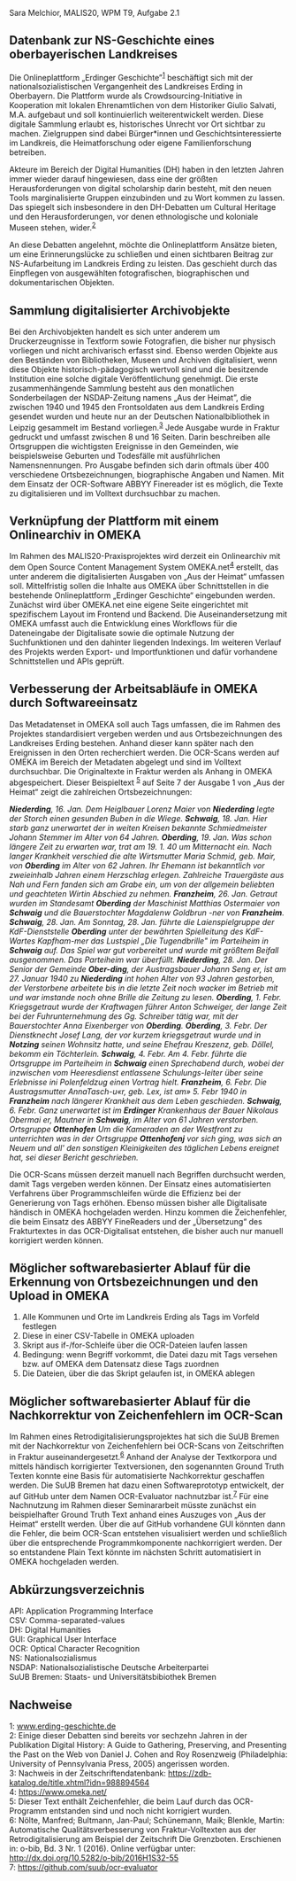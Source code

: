 Sara Melchior, MALIS20, WPM T9, Aufgabe 2.1

## Datenbank zur NS-Geschichte eines oberbayerischen Landkreises

Die Onlineplattform „Erdinger Geschichte”<sup>[1](#Fußnote1)</sup>  beschäftigt sich mit der nationalsozialistischen Vergangenheit des Landkreises Erding in Oberbayern. Die Plattform wurde als Crowdsourcing-Initiative in Kooperation mit lokalen Ehrenamtlichen von dem Historiker Giulio Salvati, M.A. aufgebaut und soll kontinuierlich weiterentwickelt werden. Diese digitale Sammlung erlaubt es, historisches Unrecht vor Ort sichtbar zu machen. Zielgruppen sind dabei Bürger*innen und Geschichtsinteressierte im Landkreis, die Heimatforschung oder eigene Familienforschung betreiben.

Akteure im Bereich der Digital Humanities (DH) haben in den letzten Jahren immer wieder darauf hingewiesen, dass eine der größten Herausforderungen von digital scholarship darin besteht, mit den neuen Tools marginalisierte Gruppen einzubinden und zu Wort kommen zu lassen. Das spiegelt sich insbesondere in den DH-Debatten um Cultural Heritage und den Herausforderungen, vor denen ethnologische und koloniale Museen stehen, wider.<sup>[2](#Fußnote2)</sup> 

An diese Debatten angelehnt, möchte die Onlineplattform Ansätze bieten, um eine Erinnerungslücke zu schließen und einen sichtbaren Beitrag zur NS-Aufarbeitung im Landkreis Erding zu leisten. Das geschieht durch das Einpflegen von ausgewählten fotografischen, biographischen und dokumentarischen Objekten. 

## Sammlung digitalisierter Archivobjekte
 
Bei den Archivobjekten handelt es sich unter anderem um Druckerzeugnisse in Textform sowie Fotografien, die bisher nur physisch vorliegen und nicht archivarisch erfasst sind. Ebenso werden Objekte aus den Beständen von Bibliotheken, Museen und Archiven digitalisiert, wenn diese Objekte historisch-pädagogisch wertvoll sind und die besitzende Institution eine solche digitale Veröffentlichung genehmigt. 
Die erste zusammenhängende Sammlung besteht aus den monatlichen Sonderbeilagen der NSDAP-Zeitung namens „Aus der Heimat”, die zwischen 1940 und 1945 den Frontsoldaten aus dem Landkreis Erding gesendet wurden und heute nur an der Deutschen Nationalbibliothek in Leipzig gesammelt im Bestand vorliegen.<sup>[3](#Fußnote3)</sup> Jede Ausgabe wurde in Fraktur gedruckt und umfasst zwischen 8 und 16 Seiten. Darin beschreiben alle Ortsgruppen die wichtigsten Ereignisse in den Gemeinden, wie beispielsweise Geburten und Todesfälle mit ausführlichen Namensnennungen. Pro Ausgabe befinden sich darin oftmals über 400 verschiedene Ortsbezeichnungen, biographische Angaben und Namen. Mit dem Einsatz der OCR-Software ABBYY Finereader ist es möglich, die Texte zu digitalisieren und im Volltext durchsuchbar zu machen. 

## Verknüpfung der Plattform mit einem Onlinearchiv in OMEKA

Im Rahmen des MALIS20-Praxisprojektes wird derzeit ein Onlinearchiv mit dem Open Source Content Management System OMEKA.net<sup>[4](#Fußnote4)</sup> erstellt, das unter anderem die digitalisierten Ausgaben von „Aus der Heimat“ umfassen soll. Mittelfristig sollen die Inhalte aus OMEKA über Schnittstellen in die bestehende Onlineplattform „Erdinger Geschichte“ eingebunden werden. Zunächst wird über OMEKA.net eine eigene Seite eingerichtet mit spezifischem Layout im Frontend und Backend. Die Auseinandersetzung mit OMEKA umfasst auch die Entwicklung eines Workflows für die Dateneingabe der Digitalisate sowie die optimale Nutzung der Suchfunktionen und den dahinter liegenden Indexings. Im weiteren Verlauf des Projekts werden Export- und Importfunktionen und dafür vorhandene Schnittstellen und APIs geprüft.

## Verbesserung der Arbeitsabläufe in OMEKA durch Softwareeinsatz

Das Metadatenset in OMEKA soll auch Tags umfassen, die im Rahmen des Projektes standardisiert vergeben werden und aus Ortsbezeichnungen des Landkreises Erding bestehen. Anhand dieser kann später nach den Ereignissen in den Orten recherchiert werden. 
Die OCR-Scans werden auf OMEKA im Bereich der Metadaten abgelegt und sind im Volltext durchsuchbar. Die Originaltexte in Fraktur werden als Anhang in OMEKA abgespeichert. Dieser Beispieltext <sup>[5](#Fußnote5)</sup> auf Seite 7 der Ausgabe 1 von „Aus der Heimat“ zeigt die zahlreichen Ortsbezeichnungen:

<i><b>Niederding</b>, 16. Jan. Dem Heiglbauer Lorenz Maier von <b>Niederding</b> legte der Storch einen gesunden Buben in die Wiege. <b>Schwaig</b>, 18. Jan. Hier starb ganz unerwartet der in weiten Kreisen bekannte Schmiedmeister Johann Stemmer im Alter von 64 Jahren. <b>Oberding</b>, 19. Jan. Was schon längere Zeit zu erwarten war, trat am 19. 1. 40 um Mitternacht ein. Nach langer Krankheit verschied die alte Wirtsmutter Maria Schmid, geb. Mair, von <b>Oberding</b> im Alter von 62 Jahren. Ihr Ehemann ist bekanntlich vor zweieinhalb Jahren einem Herzschlag erlegen. Zahlreiche Trauergäste aus Nah und Fern fanden sich am Grabe ein, um von der allgemein beliebten und geachteten Wirtin Abschied zu nehmen. <b>Franzheim</b>, 26. Jan. Getraut wurden im Standesamt <b>Oberding</b> der Maschinist Matthias Ostermaier von <b>Schwaig</b> und die Bauerstochter Magdalenw Goldbrun -ner von <b>Franzheim</b>. <b>Schwaig</b>, 28. Jan. Am Sonntag, 28. Jan. führte die Laienspielgruppe der KdF-Dienststelle <b>Oberding</b> unter der bewährten Spielleitung des KdF-Wartes Kapfham-mer das Lustspiel „Die Tugendbrille" im Parteiheim in <b>Schwaig</b> auf. Das Spiel war gut vorbereitet und wurde mit größtem Beifall ausgenommen. Das Parteiheim war überfüllt. <b>Niederding</b>, 28. Jan. Der Senior der Gemeinde <b>Ober-ding</b>, der Austragsbauer Johann Seng er, ist am 27. Januar 1940 zu <b>Niederding</b> int hohen Alter von 93 Jahren gestorben, der Verstorbene arbeitete bis in die letzte Zeit noch wacker im Betrieb mit und war imstande noch ohne Brille die Zeitung zu lesen. <b>Oberding</b>, 1. Febr. Kriegsgetraut wurde der Kraftwagen führer Anton Schweiger, der lange Zeit bei der Fuhrunternehmung des Gg. Schreiber tätig war, mit der Bauerstochter Anna Eixenberger von <b>Oberding</b>. <b>Oberding</b>, 3. Febr. Der Dienstknecht Josef Lang, der vor kurzem kriegsgetraut wurde und in <b>Notzing</b> seinen Wohnsitz hatte, und seine Ehefrau Kreszenz, geb. Döllel, bekomm ein Töchterlein. <b>Schwaig</b>, 4. Febr. Am 4. Febr. führte die Ortsgruppe im Parteiheim in <b>Schwaig</b> einen Sprechabend durch, wobei der inzwischen vom Heeresdienst entlassene Schulungs-leiter über seine Erlebnisse ini Polenfeldzug einen Vortrag hielt. <b>Franzheim</b>, 6. Febr. Die Austragsmutter AnnaTasch-u«r, geb. Lex, ist am» 5. Febr 1940 in <b>Franzheim</b> nach längerer Krankheit aus dem Leben geschieden. <b>Schwaig</b>, 6. Febr. Ganz unerwartet ist im <b>Erdinger</b> Krankenhaus der Bauer Nikolaus Obermai er, Mautner in <b>Schwaig</b>, im Alter von 61 Jahren verstorben. Ortsgruppe <b>Ottenhofen</b> Um die Kameraden an der Westfront zu unterrichten was in der Ortsgruppe <b>Ottenhofenj</b> vor sich ging, was sich an Neuem und all' den sonstigen Kleinigkeiten des täglichen Lebens ereignet hat, sei dieser Bericht geschrieben. </i>

 

Die OCR-Scans müssen derzeit manuell nach Begriffen durchsucht werden, damit Tags vergeben werden können. Der Einsatz eines automatisierten Verfahrens über Programmschleifen würde die Effizienz bei der Generierung von Tags erhöhen. Ebenso müssen bisher alle Digitalisate händisch in OMEKA hochgeladen werden. Hinzu kommen die Zeichenfehler, die beim Einsatz des ABBYY FineReaders und der „Übersetzung“ des Frakturtextes in das OCR-Digitalisat entstehen, die bisher auch nur manuell korrigiert werden können. 

## Möglicher softwarebasierter Ablauf für die Erkennung von Ortsbezeichnungen und den Upload in OMEKA

1.	Alle Kommunen und Orte im Landkreis Erding als Tags im Vorfeld festlegen
2.	Diese in einer CSV-Tabelle in OMEKA uploaden
3.	Skript aus if-/for-Schleife über die OCR-Dateien laufen lassen
4.	Bedingung: wenn Begriff <xy> vorkommt, die Datei dazu mit Tags versehen bzw. auf OMEKA dem Datensatz diese Tags zuordnen
5.	Die Dateien, über die das Skript gelaufen ist, in OMEKA ablegen

## Möglicher softwarebasierter Ablauf für die Nachkorrektur von Zeichenfehlern im OCR-Scan

Im Rahmen eines Retrodigitalisierungsprojektes hat sich die SuUB Bremen mit der Nachkorrektur von Zeichenfehlern bei OCR-Scans von Zeitschriften in Fraktur auseinandergesetzt.<sup>[6](#Fußnote6)</sup>  Anhand der Analyse der Textkorpora und mittels händisch korrigierter Textversionen, den sogenannten Ground Truth Texten konnte eine Basis für automatisierte Nachkorrektur geschaffen werden. Die SuUB Bremen hat dazu einen Softwareprototyp entwickelt, der auf GitHub unter dem Namen OCR-Evaluator nachnutzbar ist.<sup>[7](#Fußnote7)</sup>  Für eine Nachnutzung im Rahmen dieser Seminararbeit müsste zunächst ein beispielhafter Ground Truth Text anhand eines Auszuges von „Aus der Heimat“ erstellt werden. Über die auf GitHub vorhandene GUI könnten dann die Fehler, die beim OCR-Scan entstehen visualisiert werden und schließlich über die entsprechende Programmkomponente nachkorrigiert werden. Der so entstandene Plain Text könnte im nächsten Schritt automatisiert in OMEKA hochgeladen werden. 



## Abkürzungsverzeichnis  

API:	Application Programming Interface  
CSV:	Comma-separated-values  
DH: 	Digital Humanities  
GUI:	Graphical User Interface  
OCR:	Optical Character Recognition  
NS:	Nationalsozialismus  
NSDAP:	Nationalsozialistische Deutsche Arbeiterpartei  
SuUB Bremen: Staats- und Universitätsbibiothek Bremen  

## Nachweise

<a name="Fußnote1">1</a>: www.erding-geschichte.de  
<a name="Fußnote2">2</a>: Einige dieser Debatten sind bereits vor sechzehn Jahren in der Publikation Digital History: A Guide to Gathering, Preserving, and Presenting the Past on the Web von Daniel J. Cohen and Roy Rosenzweig (Philadelphia: University of Pennsylvania Press, 2005) angerissen worden.  
<a name="Fußnote3">3</a>: Nachweis in der Zeitschriftendatenbank: https://zdb-katalog.de/title.xhtml?idn=988894564  
<a name="Fußnote4">4</a>: https://www.omeka.net/  
<a name="Fußnote5">5</a>: Dieser Text enthält Zeichenfehler, die beim Lauf durch das OCR-Programm entstanden sind und noch nicht korrigiert wurden.  
<a name="Fußnote6">6</a>: Nölte, Manfred; Bultmann, Jan-Paul; Schünemann, Maik; Blenkle, Martin: Automatische Qualitätsverbesserung von Fraktur-Volltexten aus der Retrodigitalisierung am Beispiel der Zeitschrift Die Grenzboten. Erschienen in: o-bib, Bd. 3 Nr. 1 (2016). Online verfügbar unter: http://dx.doi.org/10.5282/o-bib/2016H1S32-55  
<a name="Fußnote7">7</a>: https://github.com/suub/ocr-evaluator  

